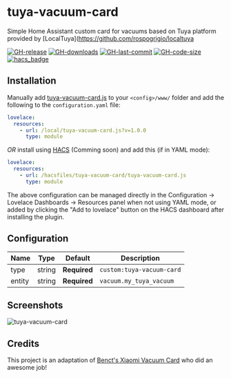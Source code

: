 # tuya-vacuum-card

Simple Home Assistant custom card for vacuums based on Tuya platform provided by [LocalTuya](https://github.com/rospogrigio/localtuya

[![GH-release](https://img.shields.io/github/v/release/rikman122/tuya-vacuum-card.svg?style=flat-square)](https://github.com/rikman122/tuya-vacuum-card/releases)
[![GH-downloads](https://img.shields.io/github/downloads/rikman122/tuya-vacuum-card/total?style=flat-square)](https://github.com/rikman122/tuya-vacuum-card/releases)
[![GH-last-commit](https://img.shields.io/github/last-commit/rikman122/tuya-vacuum-card.svg?style=flat-square)](https://github.com/rikman122/tuya-vacuum-card/commits/master)
[![GH-code-size](https://img.shields.io/github/languages/code-size/rikman122/tuya-vacuum-card.svg?color=red&style=flat-square)](https://github.com/rikman122/tuya-vacuum-card)
[![hacs_badge](https://img.shields.io/badge/HACS-Default-orange.svg?style=flat-square)](https://github.com/hacs)

## Installation

Manually add [tuya-vacuum-card.js](https://raw.githubusercontent.com/rikman122/tuya-vacuum-card/master/tuya-vacuum-card.js)
to your `<config>/www/` folder and add the following to the `configuration.yaml` file:
```yaml
lovelace:
  resources:
    - url: /local/tuya-vacuum-card.js?v=1.0.0
      type: module
```

_OR_ install using [HACS](https://hacs.xyz/) (Comming soon) and add this (if in YAML mode):
```yaml
lovelace:
  resources:
    - url: /hacsfiles/tuya-vacuum-card/tuya-vacuum-card.js
      type: module
```

The above configuration can be managed directly in the Configuration -> Lovelace Dashboards -> Resources panel when not using YAML mode,
or added by clicking the "Add to lovelace" button on the HACS dashboard after installing the plugin.

## Configuration

| Name | Type | Default | Description
| ---- | ---- | ------- | -----------
| type | string | **Required** | `custom:tuya-vacuum-card`
| entity | string | **Required** | `vacuum.my_tuya_vacuum`

## Screenshots

![tuya-vacuum-card](https://raw.githubusercontent.com/rikman122/tuya-xiaomi-vacuum-card/master/images/default.png)

## Credits

This project is an adaptation of [Benct's Xiaomi Vacuum Card](https://github.com/benct/lovelace-xiaomi-vacuum-card) who did an awesome job! 

